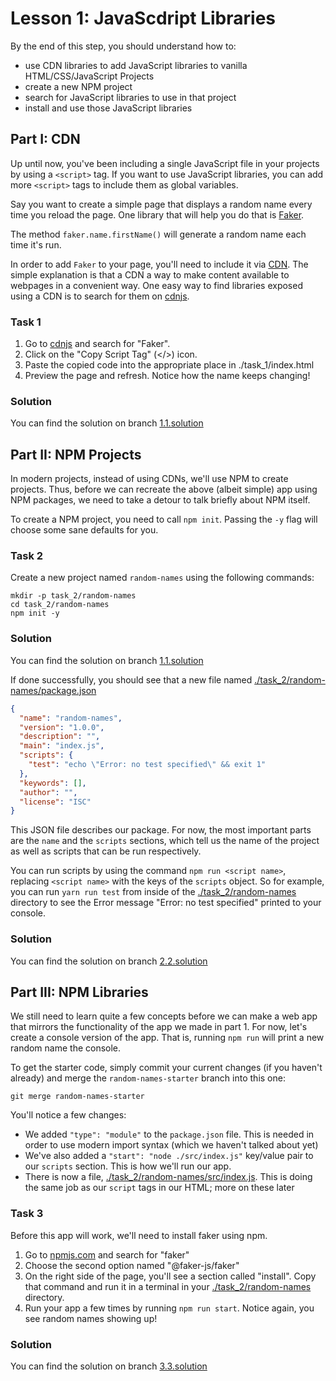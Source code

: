 # Lesson 1: JavaScdript Libraries

By the end of this step, you should understand how to:
- use CDN libraries to add JavaScript libraries to vanilla HTML/CSS/JavaScript Projects
- create a new NPM project
- search for JavaScript libraries to use in that project
- install and use those JavaScript libraries

## Part I: CDN
Up until now, you've been including a single JavaScript file in your
projects by using a `<script>` tag. If you want to use JavaScript
libraries, you can add more `<script>` tags to include them as global
variables. 

Say you want to create a simple page that displays a random name every 
time you reload the page. One library that will help you do that is 
[Faker](https://fakerjs.dev/).

The method `faker.name.firstName()` will generate a random name each time it's run. 

In order to add `Faker` to your page, you'll need to include it via [CDN](https://www.cloudflare.com/learning/cdn/what-is-a-cdn/). The simple explanation is that a CDN a way to make content available to webpages in a convenient way. One easy way to find libraries exposed using a CDN is to search for them on [cdnjs](https://cdnjs.com/libraries).

### Task 1
1. Go to [cdnjs](https://cdnjs.com/libraries) and search for "Faker".
2. Click on the "Copy Script Tag" (</>) icon. 
3. Paste the copied code into the appropriate place in ./task_1/index.html
4. Preview the page and refresh. Notice how the name keeps changing! 

### Solution
You can find the solution on branch [1.1.solution](https://github.com/edwin-fsa/npm-getting-started/tree/1.1.solution)

## Part II: NPM Projects
In modern projects, instead of using CDNs, we'll use NPM to create projects. Thus, before we can recreate the above
(albeit simple) app using NPM packages, we need to take a detour to talk briefly about NPM itself.

To create a NPM project, you need to call `npm init`. Passing the `-y` flag will choose some sane defaults for you.

### Task 2
Create a new project named `random-names` using the following commands:
```
mkdir -p task_2/random-names
cd task_2/random-names
npm init -y
```
### Solution
You can find the solution on branch [1.1.solution](https://github.com/edwin-fsa/npm-getting-started/tree/1.1.solution)

If done successfully, you should see that a new file named [./task_2/random-names/package.json](./task_2/random-names/package.json)
```json
{
  "name": "random-names",
  "version": "1.0.0",
  "description": "",
  "main": "index.js",
  "scripts": {
    "test": "echo \"Error: no test specified\" && exit 1"
  },
  "keywords": [],
  "author": "",
  "license": "ISC"
}
```

This JSON file describes our package. For now, the most important parts are the `name` and the `scripts` sections, which tell us the name
of the project as well as scripts that can be run respectively. 

You can run scripts by using the command `npm run <script name>`, replacing `<script name>` with the keys of the `scripts` object. So for example,
you can run `yarn run test` from inside of the [./task_2/random-names](./task_2/random-names) directory to see the Error message "Error: no test specified" printed to your console.


### Solution
You can find the solution on branch [2.2.solution](https://github.com/edwin-fsa/npm-getting-started/tree/2.2.solution)


## Part III: NPM Libraries
We still need to learn quite a few concepts before we can make a web app that mirrors the functionality of the app we made in part 1. For now,
let's create a console version of the app. That is, running `npm run` will print a new random name the console.

To get the starter code, simply commit your current changes (if you haven't already) and merge the `random-names-starter` branch into this one:
```
git merge random-names-starter
```

You'll notice a few changes:
- We added `"type": "module"` to the `package.json` file. This is needed in order to use modern import syntax (which we haven't talked about yet)
- We've also added a `"start": "node ./src/index.js"` key/value pair to our `scripts` section. This is how we'll run our app.
- There is now a file, [./task_2/random-names/src/index.js](./task_2/random-names/src/index.js). This is doing the same job as our `script` tags in our HTML; more on these later

### Task 3
Before this app will work, we'll need to install faker using npm.

1. Go to [npmjs.com](https://www.npmjs.com/) and search for "faker"
2. Choose the second option named "@faker-js/faker"
3. On the right side of the page, you'll see a section called "install". Copy that command and run it in a terminal in your [./task_2/random-names](./task_2/random-names) directory.
4. Run your app a few times by running `npm run start`. Notice again, you see random names showing up!

### Solution
You can find the solution on branch [3.3.solution](https://github.com/edwin-fsa/npm-getting-started/tree/3.3.solution)

